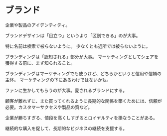 # ブランド

企業や製品のアイデンティティ。

ブランドデザインは「目立つ」というより「区別できる」のが大事。

特に名前は検索で被らないように。
少なくとも近所では被らないように。

ブランディングは「認知される」部分が大事。
マーケティングとしてシェアを獲得する前に、まず知られること。

ブランディングはマーケティングでも使うけど、どちらかというと信用や信頼の主体。
マーケティングの下にあるわけではないかも。

ファンに生かしてもらうのが大事。愛されるブランドにする。

顧客が離れずに、また買ってくれるように長期的な関係を築くためには、信頼が必要。カスタマーサクセスや製品の質など。

企業が勝ちすぎる、値段を高くしすぎるとロイヤルティを損なうことがある。

継続的な購入を促して、長期的なビジネスの継続を支援する。
